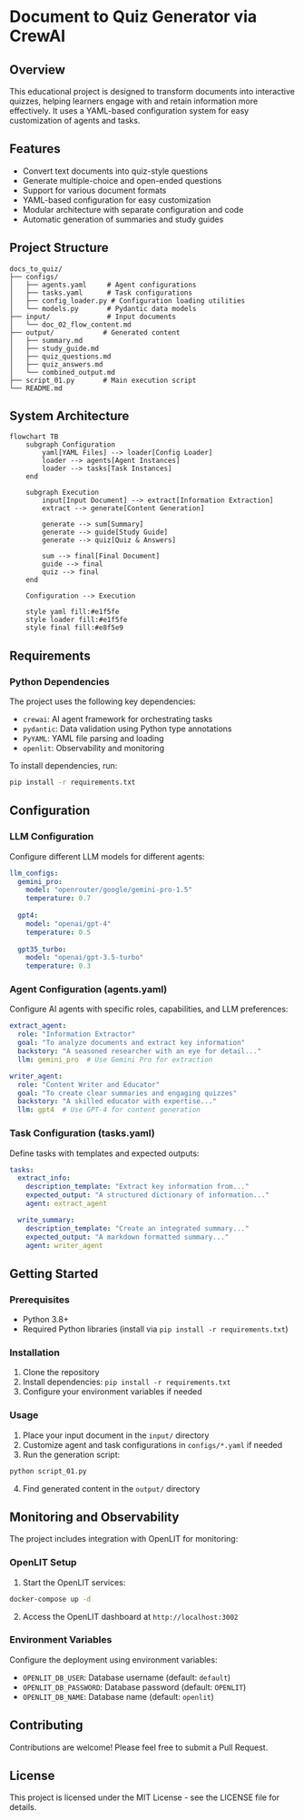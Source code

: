 # Document to Quiz Generator via CrewAI

## Overview
This educational project is designed to transform documents into interactive quizzes, helping learners engage with and retain information more effectively. It uses a YAML-based configuration system for easy customization of agents and tasks.

## Features
- Convert text documents into quiz-style questions
- Generate multiple-choice and open-ended questions
- Support for various document formats
- YAML-based configuration for easy customization
- Modular architecture with separate configuration and code
- Automatic generation of summaries and study guides

## Project Structure
```
docs_to_quiz/
├── configs/
│   ├── agents.yaml     # Agent configurations
│   ├── tasks.yaml      # Task configurations
│   ├── config_loader.py # Configuration loading utilities
│   └── models.py       # Pydantic data models
├── input/              # Input documents
│   └── doc_02_flow_content.md
├── output/            # Generated content
│   ├── summary.md
│   ├── study_guide.md
│   ├── quiz_questions.md
│   ├── quiz_answers.md
│   └── combined_output.md
├── script_01.py       # Main execution script
└── README.md
```

## System Architecture

```mermaid
flowchart TB
    subgraph Configuration
        yaml[YAML Files] --> loader[Config Loader]
        loader --> agents[Agent Instances]
        loader --> tasks[Task Instances]
    end

    subgraph Execution
        input[Input Document] --> extract[Information Extraction]
        extract --> generate[Content Generation]
        
        generate --> sum[Summary]
        generate --> guide[Study Guide]
        generate --> quiz[Quiz & Answers]
        
        sum --> final[Final Document]
        guide --> final
        quiz --> final
    end

    Configuration --> Execution

    style yaml fill:#e1f5fe
    style loader fill:#e1f5fe
    style final fill:#e8f5e9
```

## Requirements

### Python Dependencies
The project uses the following key dependencies:
- `crewai`: AI agent framework for orchestrating tasks
- `pydantic`: Data validation using Python type annotations
- `PyYAML`: YAML file parsing and loading
- `openlit`: Observability and monitoring

To install dependencies, run:
```bash
pip install -r requirements.txt
```

## Configuration

### LLM Configuration
Configure different LLM models for different agents:
```yaml
llm_configs:
  gemini_pro:
    model: "openrouter/google/gemini-pro-1.5"
    temperature: 0.7
  
  gpt4:
    model: "openai/gpt-4"
    temperature: 0.5
    
  gpt35_turbo:
    model: "openai/gpt-3.5-turbo"
    temperature: 0.3
```

### Agent Configuration (agents.yaml)
Configure AI agents with specific roles, capabilities, and LLM preferences:
```yaml
extract_agent:
  role: "Information Extractor"
  goal: "To analyze documents and extract key information"
  backstory: "A seasoned researcher with an eye for detail..."
  llm: gemini_pro  # Use Gemini Pro for extraction

writer_agent:
  role: "Content Writer and Educator"
  goal: "To create clear summaries and engaging quizzes"
  backstory: "A skilled educator with expertise..."
  llm: gpt4  # Use GPT-4 for content generation
```

### Task Configuration (tasks.yaml)
Define tasks with templates and expected outputs:
```yaml
tasks:
  extract_info:
    description_template: "Extract key information from..."
    expected_output: "A structured dictionary of information..."
    agent: extract_agent

  write_summary:
    description_template: "Create an integrated summary..."
    expected_output: "A markdown formatted summary..."
    agent: writer_agent
```

## Getting Started

### Prerequisites
- Python 3.8+
- Required Python libraries (install via `pip install -r requirements.txt`)

### Installation
1. Clone the repository
2. Install dependencies: `pip install -r requirements.txt`
3. Configure your environment variables if needed

### Usage
1. Place your input document in the `input/` directory
2. Customize agent and task configurations in `configs/*.yaml` if needed
3. Run the generation script:
```bash
python script_01.py
```
4. Find generated content in the `output/` directory

## Monitoring and Observability
The project includes integration with OpenLIT for monitoring:

### OpenLIT Setup
1. Start the OpenLIT services:
```bash
docker-compose up -d
```

2. Access the OpenLIT dashboard at `http://localhost:3002`

### Environment Variables
Configure the deployment using environment variables:
- `OPENLIT_DB_USER`: Database username (default: `default`)
- `OPENLIT_DB_PASSWORD`: Database password (default: `OPENLIT`)
- `OPENLIT_DB_NAME`: Database name (default: `openlit`)

## Contributing
Contributions are welcome! Please feel free to submit a Pull Request.

## License
This project is licensed under the MIT License - see the LICENSE file for details.